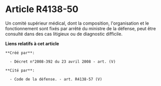 # Article R4138-50

Un comité supérieur médical, dont la composition, l'organisation et le fonctionnement sont fixés par arrêté du ministre de la
défense, peut être consulté dans des cas litigieux ou de diagnostic difficile.

**Liens relatifs à cet article**

	**Créé par**:

	  - Décret n°2008-392 du 23 avril 2008 - art. (V)

	**Cité par**:

	  - Code de la défense. - art. R4138-57 (V)

